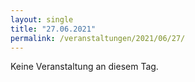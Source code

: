```yaml
---
layout: single
title: "27.06.2021"
permalink: /veranstaltungen/2021/06/27/
---
```


Keine Veranstaltung an diesem Tag.
